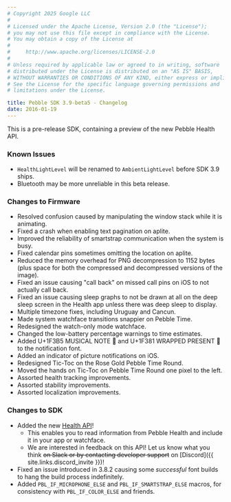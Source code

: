 ```yaml
---
# Copyright 2025 Google LLC
#
# Licensed under the Apache License, Version 2.0 (the "License");
# you may not use this file except in compliance with the License.
# You may obtain a copy of the License at
#
#     http://www.apache.org/licenses/LICENSE-2.0
#
# Unless required by applicable law or agreed to in writing, software
# distributed under the License is distributed on an "AS IS" BASIS,
# WITHOUT WARRANTIES OR CONDITIONS OF ANY KIND, either express or implied.
# See the License for the specific language governing permissions and
# limitations under the License.

title: Pebble SDK 3.9-beta5 - Changelog
date: 2016-01-19
---
```


This is a pre-release SDK, containing a preview of the new Pebble Health
API.

### Known Issues

* `HealthLightLevel` will be renamed to ``AmbientLightLevel`` before SDK 3.9 ships.
* Bluetooth may be more unreliable in this beta release.

### Changes to Firmware

* Resolved confusion caused by manipulating the window stack while it is animating.
* Fixed a crash when enabling text pagination on aplite.
* Improved the reliability of smartstrap communication when the system is busy.
* Fixed calendar pins sometimes omitting the location on aplite.
* Reduced the memory overhead for PNG decompression to 1152 bytes (plus space for both
  the compressed and decompressed versions of the image).
* Fixed an issue causing "call back" on missed call pins on iOS to not actually
  call back.
* Fixed an issue causing sleep graphs to not be drawn at all on the deep sleep
  screen in the Health app unless there was deep sleep to display.
* Multiple timezone fixes, including Uruguay and Cancun.
* Made system watchface transitions snappier on Pebble Time.
* Redesigned the watch-only mode watchface.
* Changed the low-battery percentage warnings to time estimates.
* Added U+1F3B5 MUSICAL NOTE 🎵 and U+1F381 WRAPPED PRESENT 🎁 to the notification
  font.
* Added an indicator of picture notifications on iOS.
* Redesigned Tic-Toc on the Rose Gold Pebble Time Round.
* Moved the hands on Tic-Toc on Pebble Time Round one pixel to the left.
* Assorted health tracking improvements.
* Assorted stability improvements.
* Assorted localization improvements.

### Changes to SDK

* Added the new [Health API](``HealthService``)!
  * This enables you to read information from Pebble Health and include it in your
    app or watchface.
  * We are interested in feedback on this API! Let us know what you think
    ~~on Slack or by contacting developer support~~ on [Discord]({{ site.links.discord_invite }})!
* Fixed an issue introduced in 3.8.2 causing some _successful_ font builds to hang
  the build process indefinitely.
* Added ``PBL_IF_MICROPHONE_ELSE`` and ``PBL_IF_SMARTSTRAP_ELSE`` macros, for consistency
  with ``PBL_IF_COLOR_ELSE`` and friends.
